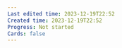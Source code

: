 ```yaml
---
Last edited time: 2023-12-19T22:52
Created time: 2023-12-19T22:52
Progress: Not started
Cards: false
---
```


